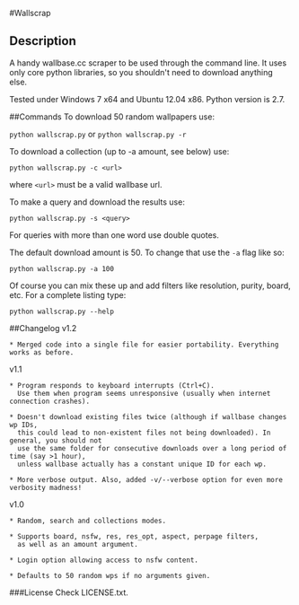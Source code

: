 #Wallscrap

## Description
A handy wallbase.cc scraper to be used through the command line.
It uses only core python libraries, so you shouldn't need to download anything else.

Tested under Windows 7 x64 and Ubuntu 12.04 x86. Python version is 2.7.

##Commands
To download 50 random wallpapers use:

`python wallscrap.py` or `python wallscrap.py -r`  

To download a collection (up to -a amount, see below) use:

`python wallscrap.py -c <url>`

where `<url>` must be a valid wallbase url.  


To make a query and download the results use:

`python wallscrap.py -s <query>`

For queries with more than one word use double quotes.

The default download amount is 50. To change that use the `-a` flag like so:

`python wallscrap.py -a 100`  

Of course you can mix these up and add filters like resolution, purity, board, etc. For a complete listing type:

`python wallscrap.py --help`  

##Changelog
v1.2

    * Merged code into a single file for easier portability. Everything works as before.

v1.1  

    * Program responds to keyboard interrupts (Ctrl+C).  
      Use them when program seems unresponsive (usually when internet connection crashes).

    * Doesn't download existing files twice (although if wallbase changes wp IDs,  
      this could lead to non-existent files not being downloaded). In general, you should not  
      use the same folder for consecutive downloads over a long period of time (say >1 hour),  
      unless wallbase actually has a constant unique ID for each wp.

    * More verbose output. Also, added -v/--verbose option for even more verbosity madness!  
    
v1.0  

    * Random, search and collections modes.

    * Supports board, nsfw, res, res_opt, aspect, perpage filters,
      as well as an amount argument.

    * Login option allowing access to nsfw content.

    * Defaults to 50 random wps if no arguments given.
    
###License
Check LICENSE.txt.
